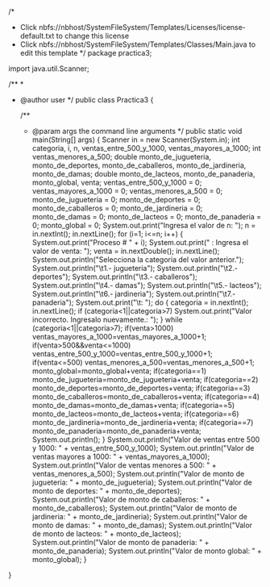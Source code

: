 /*
 * Click nbfs://nbhost/SystemFileSystem/Templates/Licenses/license-default.txt to change this license
 * Click nbfs://nbhost/SystemFileSystem/Templates/Classes/Main.java to edit this template
 */
package practica3;

import java.util.Scanner;

/**
 *
 * @author user
 */
public class Practica3 {

    /**
     * @param args the command line arguments
     */
      public static void main(String[] args) {
        Scanner in = new Scanner(System.in);
 int categoria, i, n, ventas_entre_500_y_1000, ventas_mayores_a_1000;
        int ventas_menores_a_500;
        double monto_de_jugueteria, monto_de_deportes, monto_de_caballeros, monto_de_jardineria, monto_de_damas;
        double monto_de_lacteos, monto_de_panaderia, monto_global, venta;
        ventas_entre_500_y_1000 = 0;
        ventas_mayores_a_1000 = 0;
        ventas_menores_a_500 = 0;
        monto_de_jugueteria = 0;
        monto_de_deportes = 0;
        monto_de_caballeros = 0;
        monto_de_jardineria = 0;
        monto_de_damas = 0;
        monto_de_lacteos = 0;
        monto_de_panaderia = 0;
        monto_global = 0;
        System.out.print("Ingresa el valor de n: ");
        n = in.nextInt();
        in.nextLine();
        for (i=1; i<=n; i++) {
            System.out.print("Proceso # " + i);
            System.out.print(" : Ingresa el valor de venta: ");
            venta = in.nextDouble();
            in.nextLine();
            System.out.println("Selecciona la categoria del valor anterior.");
            System.out.println("\t1.- jugueteria");
            System.out.println("\t2.- deportes");
            System.out.println("\t3.- caballeros");
            System.out.println("\t4.- damas");
            System.out.println("\t5.- lacteos");
            System.out.println("\t6.- jardineria");
            System.out.println("\t7.- panaderia");
            System.out.print("\t: ");
            do {
                categoria = in.nextInt();
                in.nextLine();
                if (categoria<1||categoria>7)
                    System.out.print("Valor incorrecto. Ingresalo nuevamente.: ");
            } while (categoria<1||categoria>7);
            if(venta>1000)
                ventas_mayores_a_1000=ventas_mayores_a_1000+1;
            if(venta>500&&venta<=1000)
                ventas_entre_500_y_1000=ventas_entre_500_y_1000+1;
            if(venta<=500)
                ventas_menores_a_500=ventas_menores_a_500+1;
            monto_global=monto_global+venta;
            if(categoria==1)
                monto_de_jugueteria=monto_de_jugueteria+venta;
            if(categoria==2)
                monto_de_deportes=monto_de_deportes+venta;
            if(categoria==3)
                monto_de_caballeros=monto_de_caballeros+venta;
            if(categoria==4)
                monto_de_damas=monto_de_damas+venta;
            if(categoria==5)
                monto_de_lacteos=monto_de_lacteos+venta;
            if(categoria==6)
                monto_de_jardineria=monto_de_jardineria+venta;
            if(categoria==7)
                monto_de_panaderia=monto_de_panaderia+venta;
            System.out.println();
        }
        System.out.println("Valor de ventas entre 500 y 1000: " + ventas_entre_500_y_1000);
        System.out.println("Valor de ventas mayores a 1000: " + ventas_mayores_a_1000);
        System.out.println("Valor de ventas menores a 500: " + ventas_menores_a_500);
        System.out.println("Valor de monto de jugueteria: " + monto_de_jugueteria);
        System.out.println("Valor de monto de deportes: " + monto_de_deportes);
        System.out.println("Valor de monto de caballeros: " + monto_de_caballeros);
        System.out.println("Valor de monto de jardineria: " + monto_de_jardineria);
        System.out.println("Valor de monto de damas: " + monto_de_damas);
        System.out.println("Valor de monto de lacteos: " + monto_de_lacteos);
        System.out.println("Valor de monto de panaderia: " + monto_de_panaderia);
        System.out.println("Valor de monto global: " + monto_global);
    }

}
